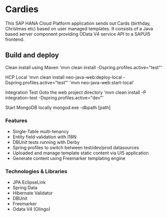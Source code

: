 # Cardies
This SAP HANA Cloud Platform application sends out Cards (birthday, Christmas etc) based on user managed templates. It consists of a Java based server component providing OData V4 service API to a SAPUI5 frontend.

## Build and deploy
Clean install using Maven 'mvn clean install -Dspring.profiles.active="test"'

HCP Local
'mvn clean install neo-java-web:deploy-local -Dspring.profiles.active="test"'
'mvn neo-java-web:start-local'

Integration Test
Goto the web project directory
'mvn clean install -P integration-test -Dspring.profiles.active="dev"'

Start MongoDB locally
mongod.exe -dbpath [path]

### Features 
- Single-Table multi-tenancy
- Entity field validation with I18N
- DBUnit tests running with Derby
- Spring profiles to switch between test/dev/prod datasources
- Uploaded and manage template static content via UI5 application
- Generate content using Freemarker templating engine

### Technologies & Libraries
- JPA EclipseLink 
- Spring Data
- Hibernate Validator
- DBUnit
- Freemarker
- Odata V4 (Olingo)
